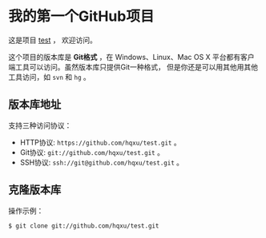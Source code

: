 # 我的第一个GitHub项目

这是项目 [test](https://github.com/hqxu/test) ，
欢迎访问。

这个项目的版本库是 **Git格式** ，在 Windows、Linux、Mac OS X
平台都有客户端工具可以访问。虽然版本库只提供Git一种格式，
但是你还是可以用其他用其他工具访问，如 ``svn`` 和 ``hg`` 。

## 版本库地址

支持三种访问协议：

* HTTP协议: `https://github.com/hqxu/test.git` 。
* Git协议: `git://github.com/hqxu/test.git` 。
* SSH协议: `ssh://git@github.com/hqxu/test.git` 。

## 克隆版本库

操作示例：

    $ git clone git://github.com/hqxu/test.git